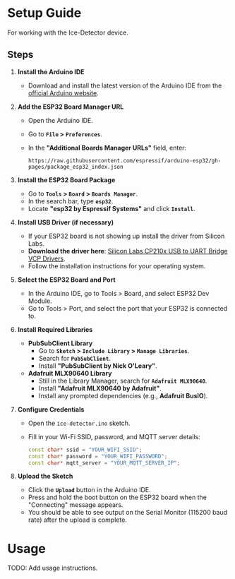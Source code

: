 # Setup Guide
For working with the Ice-Detector device.

## Steps

1. **Install the Arduino IDE**

   - Download and install the latest version of the Arduino IDE from the [official Arduino website](https://www.arduino.cc/en/software).

2. **Add the ESP32 Board Manager URL**

   - Open the Arduino IDE.
   - Go to **`File` > `Preferences`**.
   - In the **"Additional Boards Manager URLs"** field, enter:

     ```
     https://raw.githubusercontent.com/espressif/arduino-esp32/gh-pages/package_esp32_index.json
     ```


3. **Install the ESP32 Board Package**

   - Go to **`Tools` > `Board` > `Boards Manager`**.
   - In the search bar, type **`esp32`**.
   - Locate **"esp32 by Espressif Systems"** and click **`Install`**.

4. **Install USB Driver (if necessary)**

   - If your ESP32 board is not showing up install the driver from Silicon Labs.
   - **Download the driver here**: [Silicon Labs CP210x USB to UART Bridge VCP Drivers](https://www.silabs.com/developers/usb-to-uart-bridge-vcp-drivers).
   - Follow the installation instructions for your operating system.

5. **Select the ESP32 Board and Port**
   - In the Arduino IDE, go to Tools > Board, and select ESP32 Dev Module.
   - Go to Tools > Port, and select the port that your ESP32 is connected to.

6. **Install Required Libraries**

   - **PubSubClient Library**
     - Go to **`Sketch` > `Include Library` > `Manage Libraries`**.
     - Search for **`PubSubClient`**.
     - Install **"PubSubClient by Nick O'Leary"**.
   - **Adafruit MLX90640 Library**
     - Still in the Library Manager, search for **`Adafruit MLX90640`**.
     - Install **"Adafruit MLX90640 by Adafruit"**.
     - Install any prompted dependencies (e.g., **Adafruit BusIO**).

7. **Configure Credentials**

   - Open the `ice-detector.ino` sketch.
   - Fill in your Wi-Fi SSID, password, and MQTT server details:

     ```cpp
     const char* ssid = "YOUR_WIFI_SSID";
     const char* password = "YOUR_WIFI_PASSWORD";
     const char* mqtt_server = "YOUR_MQTT_SERVER_IP";
     ```
8. **Upload the Sketch**

   - Click the **`Upload`** button in the Arduino IDE.
   - Press and hold the boot button on the ESP32 board when the "Connecting" message appears.
   - You should be able to see output on the Serial Monitor (115200 baud rate) after the upload is complete.

# Usage
TODO: Add usage instructions.